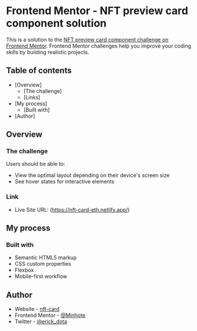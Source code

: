 # Frontend Mentor - NFT preview card component solution

This is a solution to the [NFT preview card component challenge on Frontend Mentor](https://www.frontendmentor.io/challenges/nft-preview-card-component-SbdUL_w0U). Frontend Mentor challenges help you improve your coding skills by building realistic projects. 

## Table of contents

- [Overview]
  - [The challenge]
  - [Links]
- [My process]
  - [Built with]
- [Author]

## Overview

### The challenge

Users should be able to:

- View the optimal layout depending on their device's screen size
- See hover states for interactive elements

### Link

- Live Site URL: (https://nft-card-eth.netlify.app/)

## My process

### Built with

- Semantic HTML5 markup
- CSS custom properties
- Flexbox
- Mobile-first workflow

## Author

- Website - [nft-card](https://nft-card-eth.netlify.app/)
- Frontend Mentor - [@Minhote](https://www.frontendmentor.io/profile/yourusername)
- Twitter - [@erick_dota](https://www.twitter.com/yourusername)


